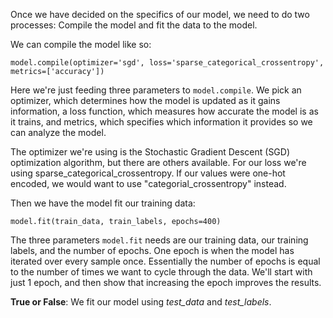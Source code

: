 Once we have decided on the specifics of our model, we need to do two processes: Compile the model and fit the data to the model. 

We can compile the model like so:

`model.compile(optimizer='sgd', loss='sparse_categorical_crossentropy', metrics=['accuracy'])`
    
Here we're just feeding three parameters to `model.compile`. We pick an optimizer, which determines how the model is updated as it gains information, a loss function, which measures how accurate the model is as it trains, and metrics, which specifies which information it provides  so we can analyze the model.

The optimizer we're using is the Stochastic Gradient Descent (SGD) optimization algorithm, but there are others available. For our loss we're using sparse_categorical_crossentropy. If our values were one-hot encoded, we would want to use "categorial_crossentropy" instead.
              
Then we have the model fit our training data:

`model.fit(train_data, train_labels, epochs=400)`

The three parameters `model.fit` needs are our training data, our training labels, and the number of epochs. One epoch is when the model has iterated over every sample once. Essentially the number of epochs is equal to the number of times we want to cycle through the data. We'll start with just 1 epoch, and then show that increasing the epoch improves the results.

**True or False**: We fit our model using *test_data* and *test_labels*.